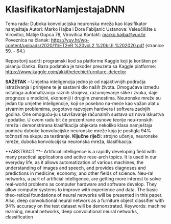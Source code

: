 # KlasifikatorNamjestajaDNN

Tema rada: Duboka konvolucijska neuronska mreža kao klasifikator namještaja
Autori: Marko Hajba i Dora Fabijanić
Ustanova: Veleučilište u Virovitici, Matije Gupca 78, Virovitica
Kontakt: marko.hajba@vuv.hr
Poveznica na članak: https://vuv.hr/wp-content/uploads/2020/11/ET2eR,%20vol.2,%20br.II,%202020.pdf  (stranice 59. - 64.)

Repositorij sadrži programski kod sa platforme Kaggle koji je korišten pri pisanju članka.
Baza podataka je također preuzeta sa Kaggle platforme:
https://www.kaggle.com/akkithetechie/furniture-detector

**SAŽETAK** – Umjetna inteligencija jedno je od najaktivnijih područja istraživanja i primjene te je sastavni dio naših života. Omogućava između ostaloga automatizaciju raznih strojeva, razumijevanje slike i zvuka, daje prognoze u medicini, ekonomiji i drugim znanostima. Neuronske mreže su jedan tip umjetne inteligencije, koji se posebno na-meće kao važan alat u stvarnim problemima, pogotovo razvojem hardvera i softvera zadnjih godina. One omoguću-ju usavršavanje računalnih sustava uz nova iskustva i podatke. U ovom radu bit će prezentirane osnove teorije neu-ronskih mreža i demonstrirana klasifikacija objekata nekoliko klasa namještaja pomoću duboke konvolucijske neuronske mreže koja je postigla 94% točnosti na skupu za testiranje.
**Ključne riječi:** strojno učenje, neuronske mreže, duboka konvolucijska neuronska mreža, klasifikacija.

**ABSTRACT **– Artificial intelligence is a rapidly developing field with many practical applications and active rese-arch topics. It is used in our everyday life, as it allows automatization of various machines, the understanding of images and speech, and provides diagnoses and predictions in medicine, economy, and other fields of science. Neu-ral networks, a part of artificial intelligence, are getting more interest to solve real-world problems as computer hardware and software develop. They allow computer systems to improve with experience and data. The basic theo-retical foundations of neural networks will be presented in this paper. Also, deep convolutional neural network as a furniture object classifier with 94% accuracy on the test dataset will be demonstrated.
Keywords: machine learning, neural networks, deep convolutional neural networks, classification
